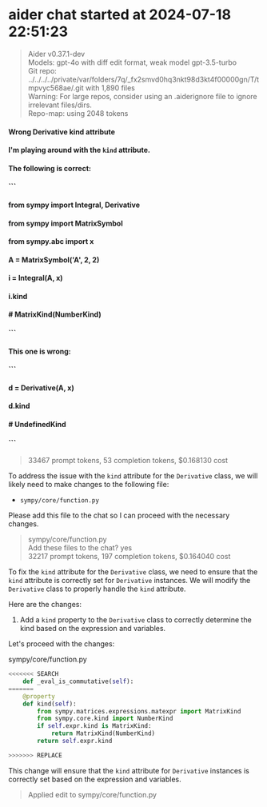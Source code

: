 
# aider chat started at 2024-07-18 22:51:23

> Aider v0.37.1-dev  
> Models: gpt-4o with diff edit format, weak model gpt-3.5-turbo  
> Git repo: ../../../../private/var/folders/7q/_fx2smvd0hq3nkt98d3kt4f00000gn/T/tmpvyc568ae/.git with 1,890 files  
> Warning: For large repos, consider using an .aiderignore file to ignore irrelevant files/dirs.  
> Repo-map: using 2048 tokens  

#### Wrong Derivative kind attribute  
#### I'm playing around with the `kind` attribute.  
####   
#### The following is correct:  
####   
#### ```  
#### from sympy import Integral, Derivative  
#### from sympy import MatrixSymbol  
#### from sympy.abc import x  
#### A = MatrixSymbol('A', 2, 2)  
#### i = Integral(A, x)  
#### i.kind  
#### # MatrixKind(NumberKind)  
#### ```  
####   
#### This one is wrong:  
#### ```  
#### d = Derivative(A, x)  
#### d.kind  
#### # UndefinedKind  
#### ```  
> 33467 prompt tokens, 53 completion tokens, $0.168130 cost  

To address the issue with the `kind` attribute for the `Derivative` class, we will likely need to make changes to the following file:

- `sympy/core/function.py`

Please add this file to the chat so I can proceed with the necessary changes.

> sympy/core/function.py  
> Add these files to the chat? yes  
> 32217 prompt tokens, 197 completion tokens, $0.164040 cost  

To fix the `kind` attribute for the `Derivative` class, we need to ensure that the `kind` attribute is correctly set for `Derivative` instances. We will modify the `Derivative` class to properly handle the `kind` attribute.

Here are the changes:

1. Add a `kind` property to the `Derivative` class to correctly determine the kind based on the expression and variables.

Let's proceed with the changes:

sympy/core/function.py
```python
<<<<<<< SEARCH
    def _eval_is_commutative(self):
=======
    @property
    def kind(self):
        from sympy.matrices.expressions.matexpr import MatrixKind
        from sympy.core.kind import NumberKind
        if self.expr.kind is MatrixKind:
            return MatrixKind(NumberKind)
        return self.expr.kind

>>>>>>> REPLACE
```

This change will ensure that the `kind` attribute for `Derivative` instances is correctly set based on the expression and variables.

> Applied edit to sympy/core/function.py  
